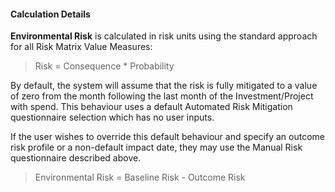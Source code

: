 
#### Calculation Details

**Environmental Risk** is calculated in risk units using the standard approach for all Risk Matrix Value Measures:

> Risk = Consequence * Probability

By default, the system will assume that the risk is fully mitigated to a value of zero from the month following the last month of the Investment/Project with spend. This behaviour uses a default Automated Risk Mitigation questionnaire selection which has no user inputs.

If the user wishes to override this default behaviour and specify an outcome risk profile or a non-default impact date, they may use the Manual Risk questionnaire described above.

> Environmental Risk = Baseline Risk - Outcome Risk